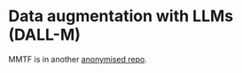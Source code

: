 # Data augmentation with LLMs (DALL-M)
MMTF is in another [anonymised repo](https://anonymous.4open.science/r/MMTF-0071/README.md).
